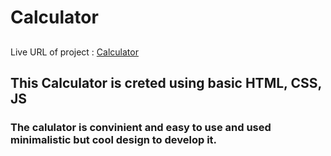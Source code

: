 # Calculator

##

Live URL of project : [Calculator](https://axushhh-calculator.netlify.app/)

##

## This Calculator is creted using basic HTML, CSS, JS ##

### The calulator is convinient and easy to use and used minimalistic but cool design to develop it. ###
